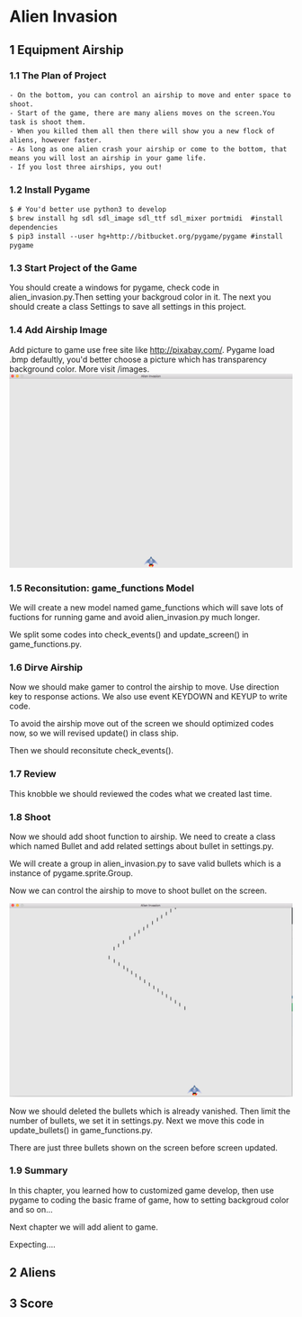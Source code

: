 # Alien Invasion

## 1 Equipment Airship

### 1.1 The Plan of Project
    
    - On the bottom, you can control an airship to move and enter space to shoot.
    - Start of the game, there are many aliens moves on the screen.You task is shoot them.
    - When you killed them all then there will show you a new flock of aliens, however faster. 
    - As long as one alien crash your airship or come to the bottom, that means you will lost an airship in your game life.
    - If you lost three airships, you out!


### 1.2 Install Pygame
```Shell
$ # You'd better use python3 to develop
$ brew install hg sdl sdl_image sdl_ttf sdl_mixer portmidi  #install dependencies
$ pip3 install --user hg+http://bitbucket.org/pygame/pygame #install pygame
```


### 1.3 Start Project of the Game

You should create a windows for pygame, check code in alien_invasion.py.Then setting your backgroud color in it. The next you should create a class Settings to save all settings in this project.<br>


### 1.4 Add Airship Image

Add picture to game use free site like http://pixabay.com/. Pygame load .bmp defaultly, you'd better choose a picture which has transparency background color. More visit /images. <br>
![12-2](https://github.com/i0Ek3/PythonCrashCourse/blob/master/code/part2/proj1/pic/12-2.png)<br>


### 1.5 Reconsitution: game_functions Model

We will create a new model named game_functions which will save lots of fuctions for running game and avoid alien_invasion.py much longer.

We split some codes into check_events() and update_screen() in game_functions.py.


### 1.6 Dirve Airship

Now we should make gamer to control the airship to move. Use direction key to response actions. We also use event KEYDOWN and KEYUP to write code.

To avoid the airship move out of the screen we should optimized codes now, so we will revised update() in class ship.

Then we should reconsitute check_events().


### 1.7 Review

This knobble we should reviewed the codes what we created last time.


### 1.8 Shoot

Now we should add shoot function to airship. We need to create a class which named Bullet and add related settings about bullet in settings.py.

We will create a group in alien_invasion.py to save valid bullets which is a instance of pygame.sprite.Group.

Now we can control the airship to move to shoot bullet on the screen.

![12-3](https://github.com/i0Ek3/PythonCrashCourse/blob/master/code/part2/proj1/pic/12-3.png)<br>

Now we should deleted the bullets which is already vanished. Then limit the number of bullets, we set it in settings.py. Next we move this code in update_bullets() in game_functions.py.

There are just three bullets shown on the screen before screen updated.


### 1.9 Summary

In this chapter, you learned how to customized game develop, then use pygame to coding the basic frame of game, how to setting backgroud color and so on...

Next chapter we will add alient to game. 

Expecting....


## 2 Aliens



## 3 Score





